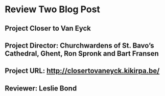 # Review Two Blog Post
## Project Closer to Van Eyck
## Project Director: Churchwardens of St. Bavo’s Cathedral, Ghent, Ron Spronk and Bart Fransen 
## Project URL: http://closertovaneyck.kikirpa.be/ 
## Reviewer: Leslie Bond
